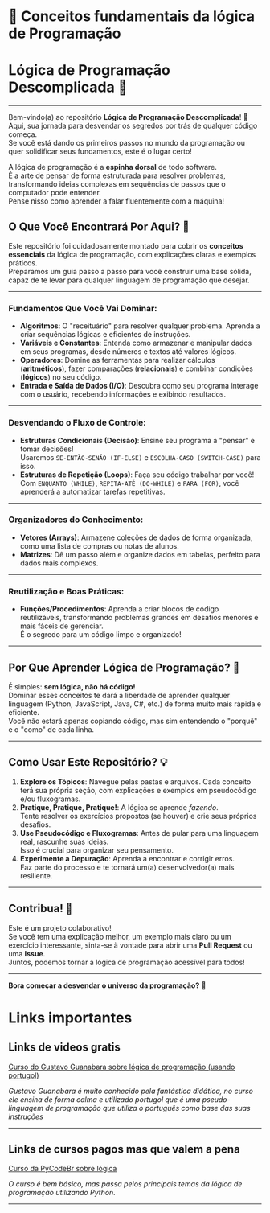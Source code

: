 # 🚀 Conceitos fundamentais da lógica de Programação

# Lógica de Programação Descomplicada 🚀

---

Bem-vindo(a) ao repositório **Lógica de Programação Descomplicada**! 👋  
Aqui, sua jornada para desvendar os segredos por trás de qualquer código começa.  
Se você está dando os primeiros passos no mundo da programação ou quer solidificar seus fundamentos, este é o lugar certo!

A lógica de programação é a **espinha dorsal** de todo software.  
É a arte de pensar de forma estruturada para resolver problemas, transformando ideias complexas em sequências de passos que o computador pode entender.  
Pense nisso como aprender a falar fluentemente com a máquina!

## O Que Você Encontrará Por Aqui? 🧠

Este repositório foi cuidadosamente montado para cobrir os **conceitos essenciais** da lógica de programação, com explicações claras e exemplos práticos.  
Preparamos um guia passo a passo para você construir uma base sólida, capaz de te levar para qualquer linguagem de programação que desejar.

---

### Fundamentos Que Você Vai Dominar:

- **Algoritmos**: O "receituário" para resolver qualquer problema. Aprenda a criar sequências lógicas e eficientes de instruções.
- **Variáveis e Constantes**: Entenda como armazenar e manipular dados em seus programas, desde números e textos até valores lógicos.
- **Operadores**: Domine as ferramentas para realizar cálculos (**aritméticos**), fazer comparações (**relacionais**) e combinar condições (**lógicos**) no seu código.
- **Entrada e Saída de Dados (I/O)**: Descubra como seu programa interage com o usuário, recebendo informações e exibindo resultados.

---

### Desvendando o Fluxo de Controle:

- **Estruturas Condicionais (Decisão)**: Ensine seu programa a "pensar" e tomar decisões!  
  Usaremos `SE-ENTÃO-SENÃO (IF-ELSE)` e `ESCOLHA-CASO (SWITCH-CASE)` para isso.
- **Estruturas de Repetição (Loops)**: Faça seu código trabalhar por você!  
  Com `ENQUANTO (WHILE)`, `REPITA-ATÉ (DO-WHILE)` e `PARA (FOR)`, você aprenderá a automatizar tarefas repetitivas.

---

### Organizadores do Conhecimento:

- **Vetores (Arrays)**: Armazene coleções de dados de forma organizada, como uma lista de compras ou notas de alunos.
- **Matrizes**: Dê um passo além e organize dados em tabelas, perfeito para dados mais complexos.

---

### Reutilização e Boas Práticas:

- **Funções/Procedimentos**: Aprenda a criar blocos de código reutilizáveis, transformando problemas grandes em desafios menores e mais fáceis de gerenciar.  
  É o segredo para um código limpo e organizado!

---

## Por Que Aprender Lógica de Programação? 🤔

É simples: **sem lógica, não há código!**  
Dominar esses conceitos te dará a liberdade de aprender qualquer linguagem (Python, JavaScript, Java, C#, etc.) de forma muito mais rápida e eficiente.  
Você não estará apenas copiando código, mas sim entendendo o "porquê" e o "como" de cada linha.

---

## Como Usar Este Repositório? 💡

1. **Explore os Tópicos**: Navegue pelas pastas e arquivos. Cada conceito terá sua própria seção, com explicações e exemplos em pseudocódigo e/ou fluxogramas.
2. **Pratique, Pratique, Pratique!**: A lógica se aprende _fazendo_.  
   Tente resolver os exercícios propostos (se houver) e crie seus próprios desafios.
3. **Use Pseudocódigo e Fluxogramas**: Antes de pular para uma linguagem real, rascunhe suas ideias.  
   Isso é crucial para organizar seu pensamento.
4. **Experimente a Depuração**: Aprenda a encontrar e corrigir erros.  
   Faz parte do processo e te tornará um(a) desenvolvedor(a) mais resiliente.

---

## Contribua! 🤝

Este é um projeto colaborativo!  
Se você tem uma explicação melhor, um exemplo mais claro ou um exercício interessante, sinta-se à vontade para abrir uma **Pull Request** ou uma **Issue**.  
Juntos, podemos tornar a lógica de programação acessível para todos!

---

**Bora começar a desvendar o universo da programação?** 🚀


# Links importantes


## Links de videos gratis

[Curso do Gustavo Guanabara sobre lógica de programação (usando portugol)](https://www.youtube.com/watch?v=8mei6uVttho&list=PLHz_AreHm4dmSj0MHol_aoNYCSGFqvfXV)


_Gustavo Guanabara é muito conhecido pela fantástica didática, no curso ele ensina de forma calma e utilizado portugol que é uma pseudo-linguagem de programação que utiliza o português como base das suas instruções_


___

## Links de cursos pagos mas que valem a pena

[Curso da PyCodeBr sobre lógica](https://pycodebr.com.br/logic-master/) 


_O curso é bem básico, mas passa pelos principais temas da lógica de programação utilizando Python._

___
